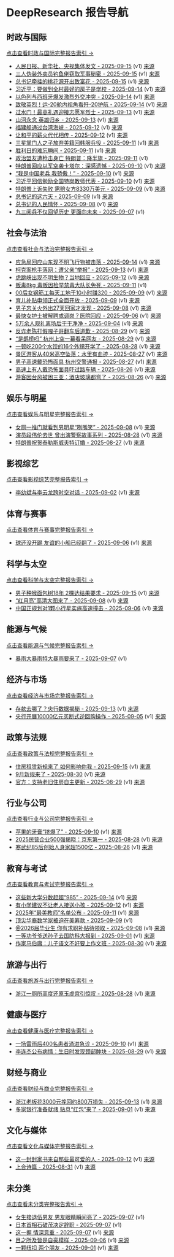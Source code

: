 # DeepResearch 报告导航

## 时政与国际
[点击查看时政与国际完整报告索引 →](AI_Reports/shi-zheng-yu-guo-ji/Reports.md)

- [人民日报、新华社、央视集体发文 - 2025-09-15](AI_Reports/shi-zheng-yu-guo-ji/ren-min-ri-bao-xin-hua-she-yang-shi-ji-ti-fa-wen-2025-09-15--v1.md) (v1) [来源](https://www.baidu.com/s?wd=%E4%BA%BA%E6%B0%91%E6%97%A5%E6%8A%A5%E3%80%81%E6%96%B0%E5%8D%8E%E7%A4%BE%E3%80%81%E5%A4%AE%E8%A7%86%E9%9B%86%E4%BD%93%E5%8F%91%E6%96%87&sa=fyb_news&rsv_dl=fyb_news)
- [三人伪装外卖员钓鱼佬窃取军事秘密 - 2025-09-15](AI_Reports/shi-zheng-yu-guo-ji/san-ren-wei-zhuang-wai-mai-yuan-diao-yu-lao-qie-qu-jun-shi-mi-mi-2025-09-15--v1.md) (v1) [来源](https://www.baidu.com/s?wd=%E4%B8%89%E4%BA%BA%E4%BC%AA%E8%A3%85%E5%A4%96%E5%8D%96%E5%91%98%E9%92%93%E9%B1%BC%E4%BD%AC%E7%AA%83%E5%8F%96%E5%86%9B%E4%BA%8B%E7%A7%98%E5%AF%86&sa=fyb_news&rsv_dl=fyb_news)
- [总书记牵挂的桃花源开出致富花 - 2025-09-15](AI_Reports/shi-zheng-yu-guo-ji/zong-shu-ji-qian-gua-de-tao-hua-yuan-kai-chu-zhi-fu-hua-2025-09-15--v1.md) (v1) [来源](https://www.baidu.com/s?wd=%E6%80%BB%E4%B9%A6%E8%AE%B0%E7%89%B5%E6%8C%82%E7%9A%84%E6%A1%83%E8%8A%B1%E6%BA%90%E5%BC%80%E5%87%BA%E8%87%B4%E5%AF%8C%E8%8A%B1&sa=fyb_news&rsv_dl=fyb_news)
- [习近平：要做到全村最好的房子是学校 - 2025-09-14](AI_Reports/shi-zheng-yu-guo-ji/xi-jin-ping-yao-zuo-dao-quan-cun-zui-hao-de-fang-zi-shi-xue-xiao-2025-09-14--v1.md) (v1) [来源](https://www.baidu.com/s?wd=%E4%B9%A0%E8%BF%91%E5%B9%B3%EF%BC%9A%E8%A6%81%E5%81%9A%E5%88%B0%E5%85%A8%E6%9D%91%E6%9C%80%E5%A5%BD%E7%9A%84%E6%88%BF%E5%AD%90%E6%98%AF%E5%AD%A6%E6%A0%A1&sa=fyb_news&rsv_dl=fyb_news)
- [以色列与西班牙爆发激烈外交冲突 - 2025-09-14](AI_Reports/shi-zheng-yu-guo-ji/yi-se-lie-yu-xi-ban-ya-bao-fa-ji-lie-wai-jiao-chong-tu-2025-09-14--v1.md) (v1) [来源](https://www.baidu.com/s?wd=%E4%BB%A5%E8%89%B2%E5%88%97%E4%B8%8E%E8%A5%BF%E7%8F%AD%E7%89%99%E7%88%86%E5%8F%91%E6%BF%80%E7%83%88%E5%A4%96%E4%BA%A4%E5%86%B2%E7%AA%81&sa=fyb_news&rsv_dl=fyb_news)
- [致敬英烈！运-20舱内视角看歼-20护航 - 2025-09-14](AI_Reports/shi-zheng-yu-guo-ji/zhi-jing-ying-lie-yun-20cang-nei-shi-jiao-kan-jian-20hu-hang-2025-09-14--v1.md) (v1) [来源](https://www.baidu.com/s?wd=%E8%87%B4%E6%95%AC%E8%8B%B1%E7%83%88%EF%BC%81%E8%BF%90-20%E8%88%B1%E5%86%85%E8%A7%86%E8%A7%92%E7%9C%8B%E6%AD%BC-20%E6%8A%A4%E8%88%AA&sa=fyb_news&rsv_dl=fyb_news)
- [过水门！最高礼遇迎接志愿军烈士 - 2025-09-13](AI_Reports/shi-zheng-yu-guo-ji/guo-shui-men-zui-gao-li-yu-ying-jie-zhi-yuan-jun-lie-shi-2025-09-13--v1.md) (v1) [来源](https://www.baidu.com/s?wd=%E8%BF%87%E6%B0%B4%E9%97%A8%EF%BC%81%E6%9C%80%E9%AB%98%E7%A4%BC%E9%81%87%E8%BF%8E%E6%8E%A5%E5%BF%97%E6%84%BF%E5%86%9B%E7%83%88%E5%A3%AB&sa=fyb_news&rsv_dl=fyb_news)
- [山河永念 英雄归乡 - 2025-09-13](AI_Reports/shi-zheng-yu-guo-ji/shan-he-yong-nian-ying-xiong-gui-xiang-2025-09-13--v1.md) (v1) [来源](https://www.baidu.com/s?wd=%E5%B1%B1%E6%B2%B3%E6%B0%B8%E5%BF%B5+%E8%8B%B1%E9%9B%84%E5%BD%92%E4%B9%A1&sa=fyb_news&rsv_dl=fyb_news)
- [福建舰通过台湾海峡 - 2025-09-12](AI_Reports/shi-zheng-yu-guo-ji/fu-jian-jian-tong-guo-tai-wan-hai-xia-2025-09-12--v1.md) (v1) [来源](https://www.baidu.com/s?wd=%E7%A6%8F%E5%BB%BA%E8%88%B0%E9%80%9A%E8%BF%87%E5%8F%B0%E6%B9%BE%E6%B5%B7%E5%B3%A1&sa=fyb_news&rsv_dl=fyb_news)
- [让和平的薪火代代相传 - 2025-09-12](AI_Reports/shi-zheng-yu-guo-ji/rang-he-ping-de-xin-huo-dai-dai-xiang-chuan-2025-09-12--v1.md) (v1) [来源](https://www.baidu.com/s?wd=%E8%AE%A9%E5%92%8C%E5%B9%B3%E7%9A%84%E8%96%AA%E7%81%AB%E4%BB%A3%E4%BB%A3%E7%9B%B8%E4%BC%A0&sa=fyb_news&rsv_dl=fyb_news)
- [三星掌门人之子放弃美籍回韩服兵役 - 2025-09-11](AI_Reports/shi-zheng-yu-guo-ji/san-xing-zhang-men-ren-zhi-zi-fang-qi-mei-ji-hui-han-fu-bing-yi-2025-09-11--v1.md) (v1) [来源](https://www.baidu.com/s?wd=%E4%B8%89%E6%98%9F%E6%8E%8C%E9%97%A8%E4%BA%BA%E4%B9%8B%E5%AD%90%E6%94%BE%E5%BC%83%E7%BE%8E%E7%B1%8D%E5%9B%9E%E9%9F%A9%E6%9C%8D%E5%85%B5%E5%BD%B9&sa=fyb_news&rsv_dl=fyb_news)
- [胜利日的难忘瞬间 - 2025-09-11](AI_Reports/shi-zheng-yu-guo-ji/sheng-li-ri-de-nan-wang-shun-jian-2025-09-11--v1.md) (v1) [来源](https://www.baidu.com/s?wd=%E8%83%9C%E5%88%A9%E6%97%A5%E7%9A%84%E9%9A%BE%E5%BF%98%E7%9E%AC%E9%97%B4&sa=fyb_news&rsv_dl=fyb_news)
- [政治盟友遭枪击身亡 特朗普：降半旗 - 2025-09-11](AI_Reports/shi-zheng-yu-guo-ji/zheng-zhi-meng-you-zao-qiang-ji-shen-wang-te-lang-pu-jiang-ban-qi-2025-09-11--v1.md) (v1)
- [特朗普回应以军空袭卡塔尔：深感遗憾 - 2025-09-10](AI_Reports/shi-zheng-yu-guo-ji/te-lang-pu-hui-ying-yi-jun-kong-xi-qia-ta-er-shen-gan-yi-han-2025-09-10--v1.md) (v1) [来源](https://www.baidu.com/s?wd=%E7%89%B9%E6%9C%97%E6%99%AE%E5%9B%9E%E5%BA%94%E4%BB%A5%E5%86%9B%E7%A9%BA%E8%A2%AD%E5%8D%A1%E5%A1%94%E5%B0%94%EF%BC%9A%E6%B7%B1%E6%84%9F%E9%81%97%E6%86%BE&sa=fyb_news&rsv_dl=fyb_news)
- [“我是中国老兵 我骄傲！” - 2025-09-10](AI_Reports/shi-zheng-yu-guo-ji/wo-shi-zhong-guo-lao-bing-wo-jiao-ao-2025-09-10--v1.md) (v1) [来源](https://www.baidu.com/s?wd=%E2%80%9C%E6%88%91%E6%98%AF%E4%B8%AD%E5%9B%BD%E8%80%81%E5%85%B5+%E6%88%91%E9%AA%84%E5%82%B2%EF%BC%81%E2%80%9D&sa=fyb_news&rsv_dl=fyb_news)
- [习近平回信勉励全国特岗教师代表 - 2025-09-10](AI_Reports/shi-zheng-yu-guo-ji/xi-jin-ping-hui-xin-mian-li-quan-guo-te-gang-jiao-shi-dai-biao-2025-09-10--v1.md) (v1) [来源](https://www.baidu.com/s?wd=%E4%B9%A0%E8%BF%91%E5%B9%B3%E5%9B%9E%E4%BF%A1%E5%8B%89%E5%8A%B1%E5%85%A8%E5%9B%BD%E7%89%B9%E5%B2%97%E6%95%99%E5%B8%88%E4%BB%A3%E8%A1%A8&sa=fyb_news&rsv_dl=fyb_news)
- [特朗普上诉失败 需赔女方8330万美元 - 2025-09-09](AI_Reports/shi-zheng-yu-guo-ji/te-lang-pu-shang-su-shi-bai-xu-pei-nu-fang-8330mo-mei-yuan-2025-09-09--v1.md) (v1) [来源]([百度搜索](https://www.baidu.com/s?wd=%E7%89%B9%E6%9C%97%E6%99%AE%E4%B8%8A%E8%AF%89%E5%A4%B1%E8%B4%A5+%E9%9C%80%E8%B5%94%E5%A5%B3%E6%96%B98330%E4%B8%87%E7%BE%8E%E5%85%83&sa=fyb_news&rsv_dl=fyb_news))
- [总书记的这六天 - 2025-09-09](AI_Reports/shi-zheng-yu-guo-ji/zong-shu-ji-de-zhe-liu-tian-2025-09-09--v1.md) (v1) [来源]([百度搜索](https://www.baidu.com/s?wd=%E6%80%BB%E4%B9%A6%E8%AE%B0%E7%9A%84%E8%BF%99%E5%85%AD%E5%A4%A9&sa=fyb_news&rsv_dl=fyb_news))
- [总书记的人民情怀 - 2025-09-08](AI_Reports/shi-zheng-yu-guo-ji/zong-shu-ji-de-ren-min-qing-huai-2025-09-08--v1.md) (v1) [来源](https://www.baidu.com/s?wd=%E6%80%BB%E4%B9%A6%E8%AE%B0%E7%9A%84%E4%BA%BA%E6%B0%91%E6%83%85%E6%80%80&sa=fyb_news&rsv_dl=fyb_news)
- [九三阅兵不仅回望历史 更面向未来 - 2025-09-07](AI_Reports/shi-zheng-yu-guo-ji/jiu-san-yue-bing-bu-jin-hui-wang-li-shi-geng-mian-xiang-wei-lai-2025-09-07--v1.md) (v1)

## 社会与法治
[点击查看社会与法治完整报告索引 →](AI_Reports/she-hui-yu-fa-zhi/Reports.md)

- [应急局回应山东现不明飞行物被击落 - 2025-09-14](AI_Reports/she-hui-yu-fa-zhi/ying-ji-ju-hui-ying-shan-dong-xian-bu-ming-fei-xing-wu-bei-ji-luo-2025-09-14--v1.md) (v1) [来源](https://www.baidu.com/s?wd=%E5%BA%94%E6%80%A5%E5%B1%80%E5%9B%9E%E5%BA%94%E5%B1%B1%E4%B8%9C%E7%8E%B0%E4%B8%8D%E6%98%8E%E9%A3%9E%E8%A1%8C%E7%89%A9%E8%A2%AB%E5%87%BB%E8%90%BD&sa=fyb_news&rsv_dl=fyb_news)
- [柯克案枪手落网：遭父亲“举报” - 2025-09-13](AI_Reports/she-hui-yu-fa-zhi/ke-ke-an-qiang-shou-luo-wang-zao-fu-qin-ju-bao-2025-09-13--v1.md) (v1) [来源](https://www.baidu.com/s?wd=%E6%9F%AF%E5%85%8B%E6%A1%88%E6%9E%AA%E6%89%8B%E8%90%BD%E7%BD%91%EF%BC%9A%E9%81%AD%E7%88%B6%E4%BA%B2%E2%80%9C%E4%B8%BE%E6%8A%A5%E2%80%9D&sa=fyb_news&rsv_dl=fyb_news)
- [虎跳峡出现不明生物？当地回应 - 2025-09-12](AI_Reports/she-hui-yu-fa-zhi/hu-tiao-xia-chu-xian-bu-ming-sheng-wu-dang-di-hui-ying-2025-09-12--v1.md) (v1) [来源](https://www.baidu.com/s?wd=%E8%99%8E%E8%B7%B3%E5%B3%A1%E5%87%BA%E7%8E%B0%E4%B8%8D%E6%98%8E%E7%89%A9%EF%BC%9F%E5%BD%93%E5%9C%B0%E5%9B%9E%E5%BA%94&sa=fyb_news&rsv_dl=fyb_news)
- [贩毒8kg 毒贩因检举禁毒大队长免死 - 2025-09-11](AI_Reports/she-hui-yu-fa-zhi/fan-du-8kg-du-fan-yin-jian-ju-jin-du-da-dui-chang-mian-si-2025-09-11--v1.md) (v1)
- [00后女钢筋工每天工地干10小时赚320 - 2025-09-09](AI_Reports/she-hui-yu-fa-zhi/00hou-nu-gang-jin-gong-mei-tian-gong-di-gan-10xiao-shi-zhuan-320-2025-09-09--v1.md) (v1) [来源](https://www.baidu.com/s?wd=00%E5%90%8E%E5%A5%B3%E9%92%A2%E7%AD%8B%E5%B7%A5%E6%AF%8F%E5%A4%A9%E5%B7%A5%E5%9C%B0%E5%B9%B210%E5%B0%8F%E6%97%B6%E8%B5%9A320&sa=fyb_news&rsv_dl=fyb_news)
- [育儿补贴申领正式全面开放 - 2025-09-09](AI_Reports/she-hui-yu-fa-zhi/yu-er-bu-tie-shen-ling-zheng-shi-quan-mian-kai-fang-2025-09-09--v1.md) (v1) [来源](https://www.baidu.com/s?wd=%E8%82%B2%E5%84%BF%E8%A1%A5%E8%B4%B4%E7%94%B3%E9%A2%86%E6%AD%A3%E5%BC%8F%E5%85%A8%E9%9D%A2%E5%BC%80%E6%94%BE&sa=fyb_news&rsv_dl=fyb_news)
- [男子忘关火外出27天回家才发现 - 2025-09-08](AI_Reports/she-hui-yu-fa-zhi/nan-zi-wang-guan-huo-wai-chu-27tian-hui-jia-cai-fa-xian-2025-09-08--v1.md) (v1) [来源](https://www.baidu.com/s?wd=%E7%94%B7%E5%AD%90%E5%BF%98%E5%85%B3%E7%81%AB%E5%A4%96%E5%87%BA27%E5%A4%A9%E5%9B%9E%E5%AE%B6%E6%89%8D%E5%8F%91%E7%8E%B0&sa=fyb_news&rsv_dl=fyb_news)
- [最快女护士被解聘或调岗？医院回应 - 2025-09-06](AI_Reports/she-hui-yu-fa-zhi/zui-kuai-nu-hu-shi-bei-jie-pin-huo-diao-gang-yi-yuan-hui-ying-2025-09-06--v1.md) (v1) [来源](https://www.baidu.com/s?wd=%E6%9C%80%E5%BF%AB%E5%A5%B3%E6%8A%A4%E5%A3%AB%E8%A2%AB%E8%A7%A3%E8%81%98%E6%88%96%E8%B0%83%E5%B2%97%EF%BC%9F%E5%8C%BB%E9%99%A2%E5%9B%9E%E5%BA%94&sa=fyb_news&rsv_dl=fyb_news)
- [5万余人观礼离场后干干净净 - 2025-09-04](AI_Reports/she-hui-yu-fa-zhi/5mo-yu-ren-guan-li-chi-chang-hou-gan-gan-jing-jing-2025-09-04--v1.md) (v1) [来源](https://www.baidu.com/s?wd=5%E4%B8%87%E4%BD%99%E4%BA%BA%E8%A7%82%E7%A4%BC%E7%A6%BB%E5%9C%BA%E5%90%8E%E5%B9%B2%E5%B9%B2%E5%87%80%E5%87%80&sa=fyb_news&rsv_dl=fyb_news)
- [反诈老陈打假嘎子哥翻车后道歉 - 2025-08-29](AI_Reports/she-hui-yu-fa-zhi/fan-zha-lao-chen-da-jia-ga-zi-ge-fan-che-hou-dao-qian-2025-08-29--v1.md) (v1) [来源](https://www.baidu.com/s?wd=%E5%8F%8D%E8%AF%88%E8%80%81%E9%99%88%E6%89%93%E5%81%87%E5%98%8E%E5%AD%90%E5%93%A5%E7%BF%BB%E8%BD%A6%E5%90%8E%E9%81%A8%E6%AD%89&sa=fyb_news&rsv_dl=fyb_news)
- [“是鹊桥吗” 杭州上空一幕看呆网友 - 2025-08-29](AI_Reports/she-hui-yu-fa-zhi/shi-que-qiao-ma-hang-zhou-shang-kong-yi-mu-kan-ai-wang-you-2025-08-29--v1.md) (v1) [来源](https://www.baidu.com/s?wd=%E2%80%9C%E6%98%AF%E9%B9%8A%E6%A1%A5%E5%90%97%E2%80%9D+%E6%9D%AD%E5%B7%9E%E4%B8%8A%E7%A9%BA%E4%B8%80%E5%B9%97%E7%9C%8B%E5%91%86%E7%BD%91%E5%8F%8B&sa=fyb_news&rsv_dl=fyb_news)
- [一顿吃200个水饺的16个外甥开学了 - 2025-08-28](AI_Reports/she-hui-yu-fa-zhi/yi-dun-chi-200ge-shui-jiao-de-16ge-wai-sheng-kai-xue-liao-2025-08-28--v1.md) (v1) [来源](https://www.baidu.com/s?wd=%E4%B8%80%E9%A1%BF%E5%90%83200%E4%B8%AA%E6%B0%B4%E9%A5%BA%E7%9A%8416%E4%B8%AA%E5%A4%96%E7%94%A5%E5%BC%80%E5%AD%A6%E4%BA%86&sa=fyb_news&rsv_dl=fyb_news)
- [景区游客从40米高空坠落：水里有血迹 - 2025-08-27](AI_Reports/she-hui-yu-fa-zhi/jing-qu-you-ke-cong-40mi-gao-kong-zhui-luo-shui-li-you-xie-ji-2025-08-27--v1.md) (v1) [来源](https://www.baidu.com/s?wd=%E6%99%AF%E5%8C%BA%E6%B8%B8%E5%AE%A2%E4%BB%8E40%E7%B1%B3%E9%AB%98%E7%A9%BA%E5%9D%A0%E8%90%BD%EF%BC%9A%E6%B0%B4%E9%87%8C%E6%9C%89%E8%A1%80%E8%BF%B9&sa=fyb_news&rsv_dl=fyb_news)
- [男子高速戴恐怖面具 杭州交警通报 - 2025-08-27](AI_Reports/she-hui-yu-fa-zhi/nan-zi-gao-su-dai-kong-bu-mian-ju-hang-zhou-jiao-jing-tong-bao-2025-08-27--v1.md) (v1) [来源](https://www.baidu.com/s?wd=%E7%94%B7%E5%AD%90%E9%AB%98%E9%80%9F%E6%88%B4%E6%81%90%E6%80%96%E9%9D%A2%E5%85%B7+%E6%9D%AD%E5%B7%9E%E4%BA%A4%E8%AD%A6%E9%80%9A%E6%8A%A5&sa=fyb_news&rsv_dl=fyb_news)
- [高速上有人戴恐怖面具吓过路车辆 - 2025-08-26](AI_Reports/she-hui-yu-fa-zhi/gao-su-shang-you-ren-dai-kong-bu-mian-ju-xia-guo-lu-che-liang-2025-08-26--v1.md) (v1) [来源](https://www.baidu.com/s?wd=%E9%AB%98%E9%80%9F%E4%B8%8A%E6%9C%89%E4%BA%BA%E6%88%B4%E6%81%90%E5%90%AB%E9%9D%A2%E5%85%B7%E5%90%93%E8%BF%87%E8%B7%AF%E8%BD%A6%E8%BE%86&sa=fyb_news&rsv_dl=fyb_news)
- [游客因台风被困三亚：酒店玻璃都弯了 - 2025-08-26](AI_Reports/she-hui-yu-fa-zhi/you-ke-yin-tai-feng-bei-kun-san-ya-jiu-dian-bo-li-du-wan-liao-2025-08-26--v1.md) (v1) [来源](https://www.baidu.com/s?wd=%E6%B8%B8%E5%AE%A2%E5%9B%A0%E5%8F%B0%E9%A3%8E%E8%A2%AB%E5%9B%B0%E4%B8%89%E4%BA%9A%EF%BC%9A%E9%85%92%E5%BA%97%E7%8E%BB%E7%92%83%E9%83%BD%E5%BC%AF%E4%BA%86&sa=fyb_news&rsv_dl=fyb_news)

## 娱乐与明星
[点击查看娱乐与明星完整报告索引 →](AI_Reports/yu-le-yu-ming-xing/Reports.md)

- [女厕一推门就看到男明星“咧嘴笑” - 2025-09-08](AI_Reports/yu-le-yu-ming-xing/nu-ce-yi-tui-men-jiu-kan-dao-nan-ming-xing-lie-zui-xiao-2025-09-08--v1.md) (v1) [来源](https://www.baidu.com/s?wd=%E5%A5%B3%E5%8E%95%E4%B8%80%E6%8E%A8%E9%97%A8%E5%B0%B1%E7%9C%8B%E5%88%B0%E7%94%B7%E6%98%8E%E6%98%9F%E2%80%9C%E5%92%A7%E5%98%B4%E7%AC%91%E2%80%9D&sa=fyb_news&rsv_dl=fyb_news)
- [演员段伟伦去世 曾出演警察故事系列 - 2025-08-28](AI_Reports/yu-le-yu-ming-xing/yan-yuan-duan-wei-lun-qu-shi-ceng-chu-yan-jing-cha-gu-shi-xi-lie-2025-08-28--v1.md) (v1) [来源](https://www.baidu.com/s?wd=%E6%BC%94%E5%91%98%E6%AE%B5%E4%BC%9F%E4%BC%A6%E5%8E%BB%E4%B8%96+%E6%9B%BE%E5%87%BA%E6%BC%94%E8%AD%A6%E5%AF%9F%E6%95%85%E4%BA%8B%E7%B3%BB%E5%88%97&sa=fyb_news&rsv_dl=fyb_news)
- [特朗普祝贺泰勒斯威夫特订婚 - 2025-08-27](AI_Reports/yu-le-yu-ming-xing/te-lang-pu-zhu-he-tai-le-si-wei-fu-te-ding-hun-2025-08-27--v1.md) (v1) [来源](https://www.baidu.com/s?wd=%E7%89%B9%E6%9C%97%E6%99%AE%E7%A5%9D%E8%B4%BA%E6%B3%B0%E5%8B%92%E6%96%AF%E5%A8%81%E5%A4%AB%E7%89%B9%E8%AE%A2%E5%A9%9A&sa=fyb_news&rsv_dl=fyb_news)

## 影视综艺
[点击查看影视综艺完整报告索引 →](AI_Reports/ying-shi-zong-yi/Reports.md)

- [李幼斌与李云龙跨时空对话 - 2025-09-02](AI_Reports/ying-shi-zong-yi/li-you-bin-yu-li-yun-long-kua-shi-kong-dui-hua-2025-09-02--v1.md) (v1) [来源](https://www.baidu.com/s?wd=%E6%9D%8E%E5%B9%BC%E6%96%8C%E4%B8%8E%E6%9D%8E%E4%BA%91%E9%BE%99%E8%B7%A8%E6%97%B6%E7%A9%BA%E5%AF%B9%E8%AF%9D&sa=fyb_news&rsv_dl=fyb_news)

## 体育与赛事
[点击查看体育与赛事完整报告索引 →](AI_Reports/ti-yu-yu-sai-shi/Reports.md)

- [球还没开踢 友谊的小船已经翻了 - 2025-09-06](AI_Reports/ti-yu-yu-sai-shi/qiu-huan-mei-kai-ti-you-yi-de-xiao-chuan-yi-jing-fan-liao-2025-09-06--v1.md) (v1) [来源](https://www.baidu.com/s?wd=%E7%90%83%E8%BF%98%E6%B2%A1%E5%BC%80%E8%B8%A2+%E5%8F%8B%E8%B0%8A%E7%9A%84%E5%B0%8F%E8%88%B9%E5%B7%B2%E7%BB%8F%E7%BF%BB%E4%BA%86&sa=fyb_news&rsv_dl=fyb_news)

## 科学与太空
[点击查看科学与太空完整报告索引 →](AI_Reports/ke-xue-yu-tai-kong/Reports.md)

- [男子种猴面包树18年 2棵达结果要求 - 2025-09-15](AI_Reports/ke-xue-yu-tai-kong/nan-zi-chong-hou-mian-bao-shu-18nian-2ke-da-jie-guo-yao-qiu-2025-09-15--v1.md) (v1) [来源](https://www.baidu.com/s?wd=%E7%94%B7%E5%AD%90%E7%A7%8D%E7%8C%B4%E9%9D%A2%E5%8C%85%E6%A0%9118%E5%B9%B4+2%E6%A3%B5%E8%BE%BE%E7%BB%93%E6%9E%9C%E8%A6%81%E6%B1%82&sa=fyb_news&rsv_dl=fyb_news)
- [“红月亮”高清大图来了 - 2025-09-08](AI_Reports/ke-xue-yu-tai-kong/hong-yue-liang-gao-qing-da-tu-lai-liao-2025-09-08--v1.md) (v1) [来源](https://www.baidu.com/s?wd=%E2%80%9C%E7%BA%A2%E6%9C%88%E4%BA%AE%E2%80%9D%E9%AB%98%E6%B8%85%E5%A4%A7%E5%9B%BE%E6%9D%A5%E4%BA%86&sa=fyb_news&rsv_dl=fyb_news)
- [中国正规划对1颗小行星实施高速撞击 - 2025-09-06](AI_Reports/ke-xue-yu-tai-kong/zhong-guo-zheng-gui-hua-dui-1ke-xiao-xing-xing-shi-shi-gao-su-zhuang-ji-2025-09-06--v1.md) (v1) [来源](https://www.baidu.com/s?wd=%E4%B8%AD%E5%9B%BD%E6%AD%A3%E8%A7%84%E5%88%92%E5%AF%B91%E9%A2%97%E5%B0%8F%E8%A1%8C%E6%98%9F%E5%AE%9E%E6%96%BD%E9%AB%98%E9%80%9F%E6%92%9E%E5%87%BB&sa=fyb_news&rsv_dl=fyb_news)

## 能源与气候
[点击查看能源与气候完整报告索引 →](AI_Reports/neng-yuan-yu-qi-hou/Reports.md)

- [暴雨大暴雨特大暴雨要来了 - 2025-09-07](AI_Reports/neng-yuan-yu-qi-hou/bao-yu-da-bao-yu-te-da-bao-yu-yao-lai-liao-2025-09-07--v1.md) (v1)

## 经济与市场
[点击查看经济与市场完整报告索引 →](AI_Reports/jing-ji-yu-shi-chang/Reports.md)

- [存款去哪了？央行数据揭秘 - 2025-09-13](AI_Reports/jing-ji-yu-shi-chang/cun-kuan-qu-na-liao-yang-xing-shu-ju-jie-mi-2025-09-13--v1.md) (v1) [来源](https://www.baidu.com/s?wd=%E5%AD%98%E6%AC%BE%E5%8E%BB%E5%93%AA%E4%BA%86%EF%BC%9F%E5%A4%AE%E8%A1%8C%E6%95%B0%E6%8D%AE%E6%8F%AD%E7%A7%98&sa=fyb_news&rsv_dl=fyb_news)
- [央行开展10000亿元买断式逆回购操作 - 2025-09-05](AI_Reports/jing-ji-yu-shi-chang/yang-xing-kai-zhan-10000yi-yuan-mai-duan-shi-ni-hui-gou-cao-zuo-2025-09-05--v1.md) (v1) [来源](https://www.baidu.com/s?wd=%E5%A4%AE%E8%A1%8C%E5%BC%80%E5%B1%9510000%E4%BA%BF%E5%85%83%E4%B9%B0%E6%96%AD%E5%BC%8F%E9%80%86%E5%9B%9E%E8%B4%AD%E6%93%8D%E4%BD%9C&sa=fyb_news&rsv_dl=fyb_news)

## 政策与法规
[点击查看政策与法规完整报告索引 →](AI_Reports/zheng-ce-yu-fa-gui/Reports.md)

- [住房租赁新规来了 如何影响你我 - 2025-09-15](AI_Reports/zheng-ce-yu-fa-gui/zhu-fang-zu-ren-xin-gui-lai-liao-ru-he-ying-xiang-ni-wo-2025-09-15--v1.md) (v1) [来源](https://www.baidu.com/s?wd=%E4%BD%8F%E6%88%BF%E7%A7%9F%E8%B5%81%E6%96%B0%E8%A7%84%E6%9D%A5%E4%BA%86+%E5%A6%82%E4%BD%95%E5%BD%B1%E5%93%8D%E4%BD%A0%E6%88%91&sa=fyb_news&rsv_dl=fyb_news)
- [9月新规来了 - 2025-08-30](AI_Reports/zheng-ce-yu-fa-gui/9yue-xin-gui-lai-liao-2025-08-30--v1.md) (v1) [来源](https://www.baidu.com/s?wd=9%E6%9C%88%E6%96%B0%E8%A7%84%E6%9D%A5%E4%BA%86&sa=fyb_news&rsv_dl=fyb_news)
- [官方：支持老旧住房自主更新 - 2025-08-29](AI_Reports/zheng-ce-yu-fa-gui/guan-fang-zhi-chi-lao-jiu-zhu-fang-zi-zhu-geng-xin-2025-08-29--v1.md) (v1) [来源](https://www.baidu.com/s?wd=%E5%AE%98%E6%96%B9%EF%BC%9A%E6%94%AF%E6%8C%81%E8%80%81%E6%97%A7%E4%BD%8F%E6%88%BF%E8%87%AA%E4%B8%BB%E6%9B%B4%E6%96%B0&sa=fyb_news&rsv_dl=fyb_news)

## 行业与公司
[点击查看行业与公司完整报告索引 →](AI_Reports/xing-ye-yu-gong-si/Reports.md)

- [苹果的牙膏“挤爆了” - 2025-09-10](AI_Reports/xing-ye-yu-gong-si/ping-guo-de-ya-gao-ji-bao-liao-2025-09-10--v1.md) (v1) [来源](https://www.baidu.com/s?wd=%E8%8B%B9%E6%9E%9C%E7%9A%84%E7%89%99%E8%86%8F%E2%80%9C%E6%8C%A4%E7%88%86%E4%BA%86%E2%88%9D&sa=fyb_news&rsv_dl=fyb_news)
- [2025民营企业500强揭晓：京东第一 - 2025-08-28](AI_Reports/xing-ye-yu-gong-si/2025min-ying-qi-ye-500qiang-jie-xiao-jing-dong-di-yi-2025-08-28--v1.md) (v1) [来源](https://www.baidu.com/s?wd=2025%E6%B0%91%E8%90%A5%E4%BC%81%E4%B8%9A500%E5%BC%BA%E6%8F%AD%E6%99%93%EF%BC%9A%E4%BA%AC%E4%B8%9C%E7%AC%AC%E4%B8%80&sa=fyb_news&rsv_dl=fyb_news)
- [寒武纪85后创始人身家超1500亿 - 2025-08-26](AI_Reports/xing-ye-yu-gong-si/han-wu-ji-85hou-chuang-shi-ren-shen-jia-chao-1500yi-2025-08-26--v1.md) (v1) [来源](https://www.baidu.com/s?wd=%E5%AF%92%E6%AD%A6%E7%BA%AA85%E5%90%8E%E5%88%9B%E5%A7%8B%E4%BA%BA%E8%BA%AB%E5%AE%B6%E8%B6%851500%E4%BA%BF&sa=fyb_news&rsv_dl=fyb_news)

## 教育与考试
[点击查看教育与考试完整报告索引 →](AI_Reports/jiao-yu-yu-kao-shi/Reports.md)

- [这些新大学分数赶超“985” - 2025-09-14](AI_Reports/jiao-yu-yu-kao-shi/zhe-xie-xin-da-xue-fen-shu-gan-chao-985-2025-09-14--v1.md) (v1) [来源](https://www.baidu.com/s?wd=%E8%BF%99%E4%BA%9B%E6%96%B0%E5%A4%A7%E5%AD%A6%E5%88%86%E6%95%B0%E8%B5%B6%E8%B6%85%E2%80%9C985%E2%80%9D&sa=fyb_news&rsv_dl=fyb_news)
- [有小学建议不让老人接送小孩 - 2025-09-12](AI_Reports/jiao-yu-yu-kao-shi/you-xiao-xue-jian-yi-bu-rang-lao-ren-jie-song-xiao-hai-2025-09-12--v1.md) (v1) [来源](https://www.baidu.com/s?wd=%E6%9C%89%E5%B0%8F%E5%AD%A6%E5%BB%BA%E8%AE%AE%E4%B8%8D%E8%AE%A9%E8%80%81%E4%BA%BA%E接送小孩&sa=fyb_news&rsv_dl=fyb_news)
- [2025年“最美教师”名单公布 - 2025-09-11](AI_Reports/jiao-yu-yu-kao-shi/2025nian-zui-mei-jiao-shi-ming-dan-gong-bu-2025-09-11--v1.md) (v1) [来源](https://www.baidu.com/s?wd=2025%E5%B9%B4%E2%80%9C%E6%9C%80%E7%BE%8E%E6%95%99%E5%B8%88%E2%80%9D%E5%90%8D%E5%8D%95%E5%85%AC%E5%B8%83&sa=fyb_news&rsv_dl=fyb_news)
- [顶尖华裔数学家被迫在美筹款 - 2025-09-09](AI_Reports/jiao-yu-yu-kao-shi/ding-jian-hua-yi-shu-xue-jia-bei-po-zai-mei-chou-kuan-2025-09-09--v1.md) (v1)
- [@2026届毕业生 你有求职补贴待领取 - 2025-09-08](AI_Reports/jiao-yu-yu-kao-shi/2026jie-bi-ye-sheng-ni-you-qiu-zhi-bu-tie-dai-ling-qu-2025-09-08--v1.md) (v1) [来源](https://www.baidu.com/s?wd=%402026%E5%B1%8A%E6%AF%95%E4%B8%9A%E7%94%9F+%E4%BD%A0%E6%9C%89%E6%B1%82%E8%81%8C%E8%A1%A5%E8%B4%B4%E5%BE%85%E9%A2%86%E5%8F%96&sa=fyb_news&rsv_dl=fyb_news)
- [一等功爷爷送孙子去国防科大报到 - 2025-09-01](AI_Reports/jiao-yu-yu-kao-shi/yi-deng-gong-ye-ye-song-sun-zi-qu-guo-fang-ke-da-bao-dao-2025-09-01--v1.md) (v1) [来源](https://www.baidu.com/s?wd=%E4%B8%80%E7%AD%89%E5%8A%9F%E7%88%B7%E7%88%B7%E9%80%81%E5%AD%99%E5%AD%90%E5%8E%BB%E5%9B%BD%E9%98%B2%E7%A7%91%E5%A4%A7%E6%8A%A5%E5%88%B0&sa=fyb_news&rsv_dl=fyb_news)
- [作家马伯庸：儿子语文不好要上作文班 - 2025-08-30](AI_Reports/jiao-yu-yu-kao-shi/zuo-jia-ma-bo-yong-er-zi-yu-wen-bu-hao-yao-shang-zuo-wen-ban-2025-08-30--v1.md) (v1) [来源](https://www.baidu.com/s?wd=%E4%BD%9C%E5%AE%B6%E9%A9%AC%E4%BC%AF%E5%BA%B8%EF%BC%9A%E5%84%BF%E5%AD%90%E8%AF%AD%E6%96%87%E4%B8%8D%E5%A5%BD%E8%A6%81%E4%B8%8A%E4%BD%9C%E6%96%87%E7%8F%AD&sa=fyb_news&rsv_dl=fyb_news)

## 旅游与出行
[点击查看旅游与出行完整报告索引 →](AI_Reports/lu-you-yu-chu-xing/Reports.md)

- [浙江一厕所高度还原玉虚宫引惊叹 - 2025-08-28](AI_Reports/lu-you-yu-chu-xing/zhe-jiang-yi-ce-suo-gao-du-huan-yuan-yu-xu-gong-yin-liang-tan-2025-08-28--v1.md) (v1) [来源](https://www.baidu.com/s?wd=%E6%B5%99%E6%B1%9F%E4%B8%80%E5%8E%95%E6%89%80%E9%AB%98%E5%BA%A6%E8%BF%98%E5%8E%9F%E7%8E%89%E8%99%9A%E5%AE%AB%E5%BC%95%E6%83%8A%E5%8F%B9&sa=fyb_news&rsv_dl=fyb_news)

## 健康与医疗
[点击查看健康与医疗完整报告索引 →](AI_Reports/jian-kang-yu-yi-liao/Reports.md)

- [一场雷雨后400名患者涌进急诊 - 2025-09-10](AI_Reports/jian-kang-yu-yi-liao/yi-chang-lei-yu-hou-400ming-huan-zhe-yong-jin-ji-zhen-2025-09-10--v1.md) (v1) [来源](https://www.baidu.com/s?wd=%E4%B8%80%E5%9C%BA%E9%9B%B7%E9%9B%A8%E5%90%8E400%E5%90%8D%E6%82%A3%E8%BF%9B%E6%80%A5%E8%AF%8A&sa=fyb_news&rsv_dl=fyb_news)
- [李连杰公布病情：生日时发现颈部肿块 - 2025-08-29](AI_Reports/jian-kang-yu-yi-liao/li-lian-jie-gong-bu-bing-qing-sheng-ri-shi-fa-xian-jing-bu-zhong-kuai-2025-08-29--v1.md) (v1) [来源](https://www.baidu.com/s?wd=%E6%9D%8E%E8%BF%9E%E6%9D%B0%E5%85%AC%E5%B8%83%E7%97%85%E6%83%85%EF%BC%9A%E7%94%9F%E6%97%A5%E6%97%B6%E5%8F%91%E7%8E%B0%E9%A2%88%E9%83%A8%E8%82%BF%E5%9D%97&sa=fyb_news&rsv_dl=fyb_news)

## 财经与商业
[点击查看财经与商业完整报告索引 →](AI_Reports/cai-jing-yu-shang-ye/Reports.md)

- [浙江老板花3000元挽回约800万损失 - 2025-09-13](AI_Reports/cai-jing-yu-shang-ye/zhe-jiang-lao-ban-hua-3000yuan-wan-hui-yue-800mo-sun-shi-2025-09-13--v1.md) (v1) [来源]([https://www.baidu.com/s?wd=%E6%B5%99%E6%B1%9F%E8%80%81%E6%9D%BF%E8%8A%B13000%E5%85%83%E6%8C%BD%E5%9B%9E%E7%BA%A6800%E4%B8%87%E6%8D%9F%E5%A4%B1&sa=fyb_news&rsv_dl=fyb_news](https://www.baidu.com/s?wd=%E6%B5%99%E6%B1%9F%E8%80%81%E6%9D%BF%E8%8A%B13000%E5%85%83%E6%8C%BD%E5%9B%9E%E7%BA%A6800%E4%B8%87%E6%8D%9F%E5%A4%B1&sa=fyb_news&rsv_dl=fyb_news))
- [多家银行准备就绪 贴息“红包”来了 - 2025-09-01](AI_Reports/cai-jing-yu-shang-ye/duo-jia-yin-xing-zhun-bei-jiu-xu-tie-xi-hong-bao-lai-liao-2025-09-01--v1.md) (v1) [来源](https://www.baidu.com/s?wd=%E5%A4%9A%E5%AE%B6%E9%93%B6%E8%A1%8C%E5%87%86%E5%A4%87%E5%B0%B1%E7%BB%AA+%E8%B4%B4%E6%81%AF%E2%80%9C%E7%BA%A2%E5%8C%85%E2%80%9D%E6%9D%A5%E4%BA%86&sa=fyb_news&rsv_dl=fyb_news)

## 文化与媒体
[点击查看文化与媒体完整报告索引 →](AI_Reports/wen-hua-yu-mei-ti/Reports.md)

- [这一封封家书来自那些最可爱的人 - 2025-09-12](AI_Reports/wen-hua-yu-mei-ti/zhe-yi-feng-feng-jia-shu-lai-zi-na-xie-zui-ke-ai-de-ren-2025-09-12--v1.md) (v1) [来源]([https://www.baidu.com/s?wd=%E8%BF%99%E4%B8%80%E5%B0%81%E5%B0%81%E5%AE%B6%E4%B9%A6%E6%9D%A5%E8%87%AA%E9%82%A3%E4%BA%9B%E6%9C%80%E5%8F%AF%E7%88%B1%E7%9A%84%E4%BA%BA&sa=fyb_news&rsv_dl=fyb_news](https://www.baidu.com/s?wd=%E8%BF%99%E4%B8%80%E5%B0%81%E5%B0%8F%E5%AE%B6%E4%B9%A6%E6%9D%A5%E8%87%AA%E9%82%A3%E4%BA%9B%E6%9C%80%E5%8F%AF%E7%88%B1%E7%9A%84%E4%BA%BA&sa=fyb_news&rsv_dl=fyb_news))
- [上合诗篇 - 2025-08-31](AI_Reports/wen-hua-yu-mei-ti/shang-he-shi-pian-2025-08-31--v1.md) (v1) [来源](https://www.baidu.com/s?wd=%E4%B8%8A%E5%90%88%E8%AF%97%E7%AF%87&sa=fyb_news&rsv_dl=fyb_news)

## 未分类
[点击查看未分类完整报告索引 →](AI_Reports/wei-fen-lei/Reports.md)

- [女生接退伍男友 男友眼睛瞬间亮了 - 2025-09-07](AI_Reports/wei-fen-lei/nu-sheng-jie-tui-wu-nan-you-nan-you-yan-jing-shun-jian-liang-liao-2025-09-07--v1.md) (v1)
- [日本首相石破茂决定辞职 - 2025-09-07](AI_Reports/wei-fen-lei/ri-ben-shou-xiang-shi-po-mao-jue-ding-ci-zhi-2025-09-07--v1.md) (v1)
- [这一握 情深意重 - 2025-09-07](AI_Reports/wei-fen-lei/zhe-yi-wo-qing-shen-yi-zhong-2025-09-07--v1.md) (v1) [来源](https://www.baidu.com/s?wd=%E8%BF%99%E4%B8%80%E6%8F%A1+%E6%83%85%E6%B7%B1%E6%84%8F%E9%87%8D&sa=fyb_news&rsv_dl=fyb_news)
- [目之所及皆是自豪模样 - 2025-09-06](AI_Reports/wei-fen-lei/mu-zhi-suo-ji-jie-shi-zi-hao-mo-yang-2025-09-06--v1.md) (v1) [来源](https://www.baidu.com/s?wd=%E7%9B%AE%E4%B9%8B%E6%89%80%E5%8F%8A%E7%9A%86%E6%98%AF%E8%87%AA%E8%B1%AA%E6%A8%A1%E6%A0%B7&sa=fyb_news&rsv_dl=fyb_news)
- [一颗纽扣 两个朋友 - 2025-09-01](AI_Reports/wei-fen-lei/yi-ke-niu-kou-liang-ge-peng-you-2025-09-01--v1.md) (v1) [来源](https://www.baidu.com/s?wd=%E4%B8%80%E9%A2%97%E7%BA%BD%E6%89%A3+%E4%B8%A4%E4%B8%AA%E6%9C%8B%E5%8F%8B&sa=fyb_news&rsv_dl=fyb_news)
